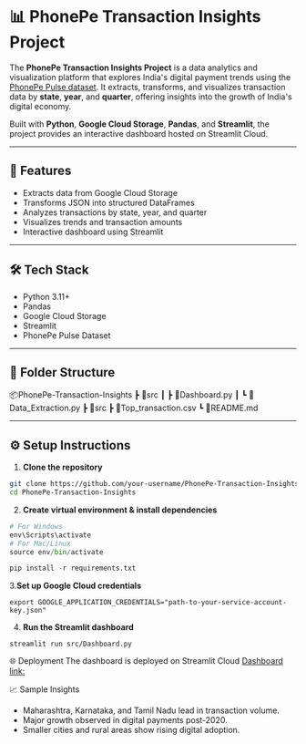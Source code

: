 # 📊 PhonePe Transaction Insights Project

The **PhonePe Transaction Insights Project** is a data analytics and visualization platform that explores India's digital payment trends using the [PhonePe Pulse dataset](https://github.com/PhonePe/pulse). It extracts, transforms, and visualizes transaction data by **state**, **year**, and **quarter**, offering insights into the growth of India's digital economy.

Built with **Python**, **Google Cloud Storage**, **Pandas**, and **Streamlit**, the project provides an interactive dashboard hosted on Streamlit Cloud.

---

## 🚀 Features

- Extracts data from Google Cloud Storage
- Transforms JSON into structured DataFrames
- Analyzes transactions by state, year, and quarter
- Visualizes trends and transaction amounts
- Interactive dashboard using Streamlit

---

## 🛠️ Tech Stack

- Python 3.11+
- Pandas
- Google Cloud Storage
- Streamlit
- PhonePe Pulse Dataset

---

## 📂 Folder Structure

📦PhonePe-Transaction-Insights
┣ 📁src
┃ ┣ 📜Dashboard.py
┃ ┗ 📜Data_Extraction.py
┣ 📁src
  ┣ 📄Top_transaction.csv
┗ 📄README.md

---

## ⚙️ Setup Instructions

1. **Clone the repository**

```bash
git clone https://github.com/your-username/PhonePe-Transaction-Insights.git
cd PhonePe-Transaction-Insights
```
2. **Create virtual environment & install dependencies**
```python -m venv env
# For Windows
env\Scripts\activate
# For Mac/Linux
source env/bin/activate

pip install -r requirements.txt
```
3.**Set up Google Cloud credentials**
```
export GOOGLE_APPLICATION_CREDENTIALS="path-to-your-service-account-key.json"
```

4. **Run the Streamlit dashboard**
```
streamlit run src/Dashboard.py
```

🌐 Deployment
The dashboard is deployed on Streamlit Cloud
[Dashboard link:](https://www.phonepe.com/pulse/](https://phonepe-sagi.streamlit.app))


📈 Sample Insights

- Maharashtra, Karnataka, and Tamil Nadu lead in transaction volume.
- Major growth observed in digital payments post-2020.
- Smaller cities and rural areas show rising digital adoption.
